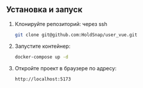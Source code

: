 ## Установка и запуск

1. Клонируйте репозиторий:
   через ssh
   ```sh
   git clone git@github.com:HoldSnap/user_vue.git
   ```

2. Запустите контейнер:

   ```sh
   docker-compose up -d
   ```

3. Откройте проект в браузере по адресу:

   ```sh
   http://localhost:5173
   ```
